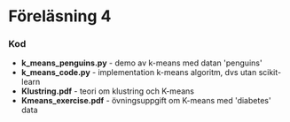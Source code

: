 # Föreläsning 4

### Kod

* **k_means_penguins.py** - demo av k-means med datan 'penguins'
* **k_means_code.py** - implementation k-means algoritm, dvs utan scikit-learn
* **Klustring.pdf** - teori om klustring och K-means
* **Kmeans_exercise.pdf** - övningsuppgift om K-means med 'diabetes' data
